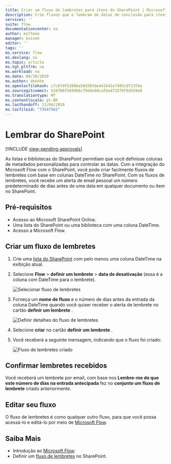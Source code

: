 ```yaml
---
title: Criar um fluxo de lembretes para itens do SharePoint | Microsoft Docs
description: Crie fluxos que o lembram de datas de conclusão para itens do SharePoint.
services: ''
suite: flow
documentationcenter: na
author: msftman
manager: kvivek
editor: ''
tags: ''
ms.service: flow
ms.devlang: na
ms.topic: article
ms.tgt_pltfrm: na
ms.workload: na
ms.date: 04/30/2019
ms.author: deonhe
ms.openlocfilehash: c7c87df5288ba58d303de441b41e7493cd713f4a
ms.sourcegitcommit: 510706f5699b6cf9dda9dcafbed715f9f6d559e8
ms.translationtype: MT
ms.contentlocale: pt-BR
ms.lasthandoff: 11/04/2019
ms.locfileid: "73547562"
---
```

# <a name="sharepoint-remind-me"></a>Lembrar do SharePoint
[!INCLUDE [view-pending-approvals](includes/cc-rebrand.md)]

As listas e bibliotecas do SharePoint permitiam que você definisse colunas de metadados personalizadas para controlar as datas. Com a integração do Microsoft Flow com o SharePoint, você pode criar facilmente fluxos de lembretes com base em colunas DateTime no SharePoint. Com os fluxos de lembretes, você recebe um alerta de email pessoal um número predeterminado de dias antes de uma data em qualquer documento ou item no SharePoint.

## <a name="prerequisites"></a>Pré-requisitos
- Acesso ao Microsoft SharePoint Online.
- Uma lista do SharePoint ou uma biblioteca com uma coluna DateTime.
- Acesso a Microsoft Flow.

## <a name="create-a-reminder-flow"></a>Criar um fluxo de lembretes

 1. Crie uma [lista do SharePoint](https://support.office.com/article/Create-a-list-in-SharePoint-0D397414-D95F-41EB-ADDD-5E6EFF41B083) com pelo menos uma coluna DateTime na exibição atual. 
 1. Selecione **Flow** > **definir um lembrete** > **data de desativação** (essa é a coluna com DateTime para o lembrete).

     ![Selecionar fluxo de lembretes](media/create-sharepoint-reminder-flows/select-reminder-flow.png)

1. Forneça um **nome de fluxo** e o número de dias antes da entrada da coluna DateTime quando você quiser receber o alerta de lembrete no cartão **definir um lembrete** .

    ![Definir detalhes do fluxo de lembretes](media/create-sharepoint-reminder-flows/set-reminder-details.png)

1. Selecione **criar** no cartão **definir um lembrete** .

1. Você receberá a seguinte mensagem, indicando que o fluxo foi criado:

    ![Fluxo de lembretes criado](media/create-sharepoint-reminder-flows/success.png)
    

## <a name="confirm-reminders-received"></a>Confirmar lembretes recebidos

Você receberá um lembrete por email, com base nos **Lembre-me de que este número de dias na entrada antecipada** fez no **conjunto um fluxo de lembrete** criado anteriormente. 

## <a name="edit-your-flow"></a>Editar seu fluxo

O fluxo de lembretes é como qualquer outro fluxo, para que você possa acessá-lo e editá-lo por meio de [Microsoft Flow](https://flow.microsoft.com).

## <a name="learn-more"></a>Saiba Mais

- Introdução ao [Microsoft Flow](https://flow.microsoft.com).
- Definir um [fluxo de lembretes](https://support.office.com/article/set-a-reminder-flow-23c0e172-1fc1-4ac8-a9db-cd0b81d634d8) no SharePoint.



